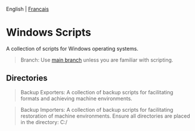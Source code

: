 

English | [Francais](./README-FR.md)

# Windows Scripts

A collection of scripts for Windows operating systems.

> Branch: Use [main branch](https://github.com/z3eeK/Windows-Scripts/tree/main) unless you are familiar with scripting.

## Directories

> Backup Exporters: A collection of backup scripts for facilitating formats and achieving machine environments.

> Backup Importers: A collection of backup scripts for facilitating restoration of machine environments. Ensure all directories are placed in the directory: C:/
